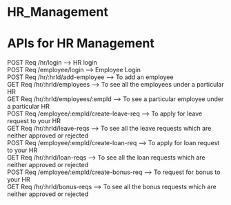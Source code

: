 # HR_Management

# APIs for HR Management

 POST Req    /hr/login --> HR login <br />
 POST Req    /employee/login --> Employee Login<br />
 POST Req    /hr/:hrId/add-employee --> To add an employee<br />
 GET  Req    /hr/:hrId/employees --> To see all the employees under a particular HR<br />
 GET  Req    /hr/:hrId/employees/:empId --> To see a particular employee under a particular HR<br />
 POST Req    /employee/:empId/create-leave-req  --> To apply for leave request to your HR<br />
 GET  Req    /hr/:hrId/leave-reqs --> To see all the leave requests which are neither approved or rejected<br />
 POST Req    /employee/:empId/create-loan-req --> To apply for loan request to your HR<br />
 GET  Req    /hr/:hrId/loan-reqs --> To see all the loan requests which are neither approved or rejected<br />
 POST Req    /employee/:empId/create-bonus-req --> To request for bonus to your HR<br />
 GET  Req    /hr/:hrId/bonus-reqs --> To see all the bonus requests which are neither approved or rejected<br />

